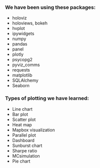 
### We have been using these packages:

* holoviz
* holoviews, bokeh
* hvplot
* ipywidgets
* numpy
* pandas
* panel
* plotly
* psycopg2
* pyviz_comms
* requests
* matplotlib
* SQLAlchemy
* Seaborn

### Types of plotting we have learned:

* Line chart
* Bar plot
* Scatter plot
* Heat map
* Mapbox visualization
* Parallel plot
* Dashboard
* Sunburst chart
* Sharpe ratio
* MCsimulation
* Pie chart




